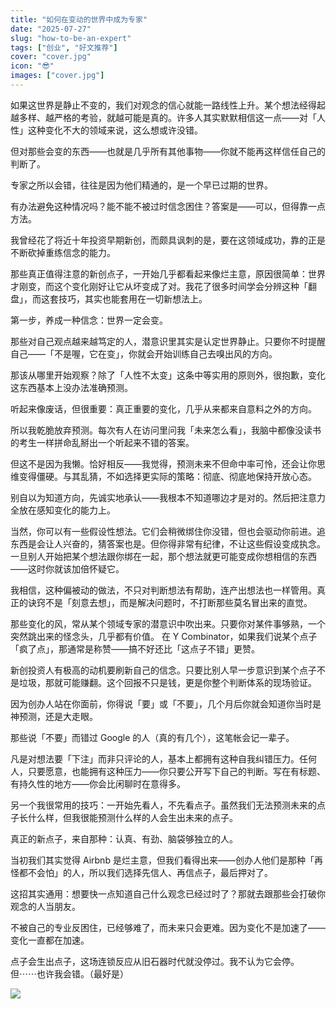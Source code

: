 ```yaml
---
title: "如何在变动的世界中成为专家"
date: "2025-07-27"
slug: "how-to-be-an-expert"
tags: ["创业", "好文推荐"]
cover: "cover.jpg"
icon: "😎"
images: ["cover.jpg"]
---
```

如果这世界是静止不变的，我们对观念的信心就能一路线性上升。某个想法经得起越多样、越严格的考验，就越可能是真的。许多人其实默默相信这一点——对「人性」这种变化不大的领域来说，这么想或许没错。



但对那些会变的东西——也就是几乎所有其他事物——你就不能再这样信任自己的判断了。



专家之所以会错，往往是因为他们精通的，是一个早已过期的世界。



有办法避免这种情况吗？能不能不被过时信念困住？答案是——可以，但得靠一点方法。



我曾经花了将近十年投资早期新创，而颇具讽刺的是，要在这领域成功，靠的正是不断砍掉重练信念的能力。



那些真正值得注意的新创点子，一开始几乎都看起来像烂主意，原因很简单：世界才刚变，而这个变化刚好让它从坏变成了对。我花了很多时间学会分辨这种「翻盘」，而这套技巧，其实也能套用在一切新想法上。



第一步，养成一种信念：世界一定会变。



那些对自己观点越来越笃定的人，潜意识里其实是认定世界静止。只要你不时提醒自己——「不是喔，它在变」，你就会开始训练自己去嗅出风的方向。



那该从哪里开始观察？除了「人性不太变」这条中等实用的原则外，很抱歉，变化这东西基本上没办法准确预测。



听起来像废话，但很重要：真正重要的变化，几乎从来都来自意料之外的方向。



所以我乾脆放弃预测。每次有人在访问里问我「未来怎么看」，我脑中都像没读书的考生一样拼命乱掰出一个听起来不错的答案。



但这不是因为我懒。恰好相反——我觉得，预测未来不但命中率可怜，还会让你思维变得僵硬。与其乱猜，不如选择更实际的策略：彻底、彻底地保持开放心态。



别自以为知道方向，先诚实地承认——我根本不知道哪边才是对的。然后把注意力全放在感知变化的能力上。



当然，你可以有一些假设性想法。它们会稍微绑住你没错，但也会驱动你前进。追东西是会让人兴奋的，猜答案也是。但你得非常有纪律，不让这些假设变成执念。
一旦别人开始把某个想法跟你绑在一起，那个想法就更可能变成你想相信的东西——这时你就该加倍怀疑它。



我相信，这种偏被动的做法，不只对判断想法有帮助，连产出想法也一样管用。真正的诀窍不是「刻意去想」，而是解决问题时，不打断那些莫名冒出来的直觉。



那些变化的风，常从某个领域专家的潜意识中吹出来。只要你对某件事够熟，一个突然跳出来的怪念头，几乎都有价值。
在 Y Combinator，如果我们说某个点子「疯了点」，那通常是称赞——搞不好还比「这点子不错」更赞。



新创投资人有极高的动机要刷新自己的信念。只要比别人早一步意识到某个点子不是垃圾，那就可能赚翻。这个回报不只是钱，更是你整个判断体系的现场验证。



因为创办人站在你面前，你得说「要」或「不要」，几个月后你就会知道你当时是神预测，还是大走眼。



那些说「不要」而错过 Google 的人（真的有几个），这笔帐会记一辈子。



凡是对想法要「下注」而非只评论的人，基本上都拥有这种自我纠错压力。任何人，只要愿意，也能拥有这种压力——你只要公开写下自己的判断。写在有标题、有持久性的地方——你会比闲聊时在意得多。



另一个我很常用的技巧：一开始先看人，不先看点子。虽然我们无法预测未来的点子长什么样，但我很能预测什么样的人会生出未来的点子。



真正的新点子，来自那种：认真、有劲、脑袋够独立的人。



当初我们其实觉得 Airbnb 是烂主意，但我们看得出来——创办人他们是那种「再怪都不会怕」的人，所以我们选择先信人、再信点子，最后押对了。



这招其实通用：想要快一点知道自己什么观念已经过时了？那就去跟那些会打破你观念的人当朋友。



不被自己的专业反困住，已经够难了，而未来只会更难。因为变化不是加速了——变化一直都在加速。



点子会生出点子，这场连锁反应从旧石器时代就没停过。我不认为它会停。
但⋯⋯也许我会错。（最好是）




![](https://prod-files-secure.s3.us-west-2.amazonaws.com/112d0858-5090-4d34-a606-b75eb8d65fd2/46476355-9cf3-4e99-9b7a-3531bc426380/1000202064.png?X-Amz-Algorithm=AWS4-HMAC-SHA256&X-Amz-Content-Sha256=UNSIGNED-PAYLOAD&X-Amz-Credential=ASIAZI2LB466VAZLOPUW%2F20250926%2Fus-west-2%2Fs3%2Faws4_request&X-Amz-Date=20250926T101333Z&X-Amz-Expires=3600&X-Amz-Security-Token=IQoJb3JpZ2luX2VjEAIaCXVzLXdlc3QtMiJHMEUCIHuF2kpKSe%2F8OOeMPREHzXII%2BCb%2FR%2Fskh71G1EKfEEZWAiEA%2FBJ9mJg2e5hvp4SlPui2WysBWPMf7382prIh%2BFaaMX8qiAQIi%2F%2F%2F%2F%2F%2F%2F%2F%2F%2F%2FARAAGgw2Mzc0MjMxODM4MDUiDD1yowO5xc8NAwc84yrcA9gNdf2Vd3Ewv%2Bg0RcB8tDs97h5iYp5fqGRMbqLdGhKfvmsp3nvNhiTKHXCrxzxcxp9d0h5uKiSzg2Bj6FsqFkXBW8g0GqjYAQXq%2BzwVpbzKGe2APCXxhWvGwqsTPJx4YqQe5m1fEUrsRYXh7GWHoaae7WMUl0gi0pqnqvAHEp2twtZnp2Bz6HanpHLaJR4qCAgcBUN5kWv1z1y5IuhF%2FPN4HojBVYSm%2BboRtthsN%2Bf93l69WzmpkHKAcuJXH%2B%2B8D4gNHiI5bpZer1PwOo9l0iiu%2B9KTI%2FZzG1ebBZlHbgzj0ckIletnCwKYY8PhVv8iMBNeY%2F5PIMoXQI7sBPvScDqYbXz2UHeXZumGCnWWygZX%2BeMHXuMeCgWSG5PK1KidIH%2BGn8RdYbpY2dmqVBhO9egBi%2FdKGG065uhnrQIZGcRUw%2FdqHZU0jzyb7Cy0xiczWo59z1mDvM4KhkEJTzQ%2BxIL2XqiKWXaHnvTK9KzXmalmcTascRNGSNRsfA1e4%2BB100VeqqhiRKq%2Bnmp4Z%2FM10SsWlkXlmVnvxLgugMoqWQhOkPd%2FYh45B9BBXEfo6pFxR%2BJfMgfjwNoQHwmTPow%2Fxk2ripBFN8EFiRntokGZ4ZWSsO073WUexPBsntK2MNG%2F2cYGOqUB0oP0Jbb9SXmehYQbp6mBJ1RffGCi%2FKiZZllnvUMycF3%2FNQfkCcAMVtsHiW04qtlOSQALsmlbdxH5IKYLSDxn2qGISh7FHkQTqCj4gHpYd7mwE5uGBzd4fxxL3qeZjU4nANpncdZbpI%2FyUPp3wf81GjJBNFeg3utgPAsxUon9HoAcOjTQBwFl96AR91O376SxznuZ1ARzpzR1AGbUlzovEJ9zmutJ&X-Amz-Signature=0683e1ba468aaa8fed777473061e9241f03805b331d4d2592e428bb3fa57a306&X-Amz-SignedHeaders=host&x-amz-checksum-mode=ENABLED&x-id=GetObject)

